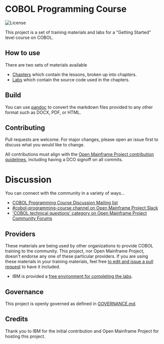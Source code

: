 # COBOL Programming Course

![License](https://img.shields.io/github/license/OpenMainframeProject/cobol-programming-course)

This project is a set of training materials and labs for a "Getting Started" level course on COBOL.

## How to use

There are two sets of materials available

- [Chapters](https://github.com/openmainframeproject/cobol-programming-course/blob/master/COBOL%20Programming%20with%20VSCode.pdf) which contain the lessons, broken up into chapters.
- [Labs](https://github.com/openmainframeproject/cobol-programming-course/tree/master/Labs) which contain the source code used in the chapters.

## Build

You can use [pandoc](https://pandoc.org/) to convert the markdown files provided to any other format such as DOCX, PDF, or HTML.

## Contributing

Pull requests are welcome. For major changes, please open an issue first to discuss what you would like to change.

All contributions must align with the [Open Mainframe Project contribution guidelines](https://github.com/openmainframeproject/tac/blob/master/process/contribution_guidelines.md), including having a DCO signoff on all commits.

# Discussion

You can connect with the community in a variety of ways...

- [COBOL Programming Course Discussion Mailing list](https://lists.openmainframeproject.org/g/cobol-course-discussion)
- [#cobol-programming-course channel on Open Mainframe Project Slack](https://slack.openmainframeproject.org)
- ['COBOL technical questions' category on Open Mainframe Project Community Forums](https://community.openmainframeproject.org/c/cobol-technical-questions/16)

## Providers

These materials are being used by other organizations to provide COBOL training to the community. This project, nor Open Mainframe Project, doesn't endorse any one of these particular providers. If you are using these materials in your training materials, feel free [to edit and issue a pull request](https://github.com/openmainframeproject/cobol-programming-course/edit/governance-docs/README.md) to have it included.

- IBM is provided a [free environment for completing the labs]().

## Governance

This project is openly governed as defined in [GOVERNANCE.md](GOVERNANCE.md).

## Credits

Thank you to IBM for the initial contribution and Open Mainframe Project for hosting this project.
